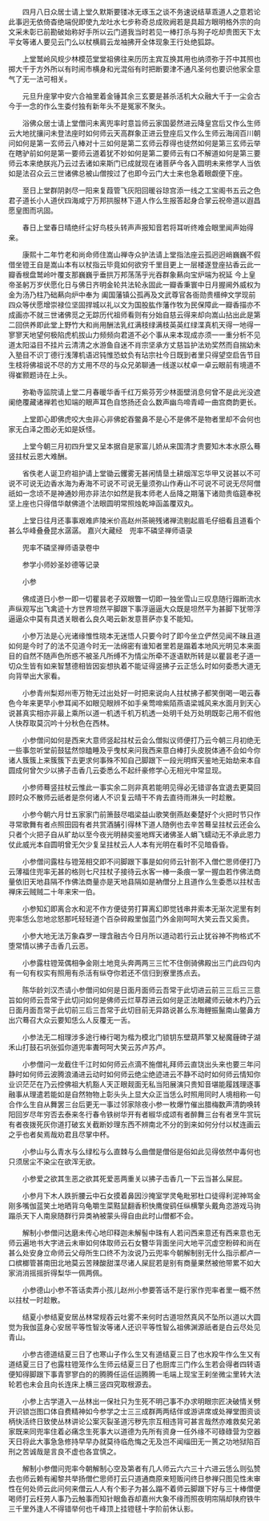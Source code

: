 <!-- { "loadSidebar": true } -->
　　四月八日众居士请上堂久默斯要镂冰无琢玉之谈不务速说结草乖道人之意若论此事迥无依倚杳绝端倪即使九龙吐水七步称奇总成败阙若是具超方眼明格外宗的向文采未彰已前勘破始称好手所以云门道我当时若见一棒打杀与狗子吃却贵图天下太平女等诸人要见云门么以杖横肩云龙袖拂开全体现象王行处绝狐踪。

　　上堂鹫岭风规少林模范堂堂祖佛往来历历主宾互换其用也纳须弥于芥中其照也掷大千于方外所以有时闹市横身和光混俗有时把断要津不通凡圣何也要识他家全意气了无一法可相关。

　　元旦升座掌中安六合袖里着金锤其余三玄要是甚杀活机大众融大千于一尘会古今于一念的作么生委付独有新年头不是冤家不聚头。

　　浴佛众居士请上堂僧问未离兜率时意旨师云家国晏然进云降皇宫后又作么生师云大地扰攘问未登法座时如何师云天高群象正进云登座后又作么生师云海阔百川朝问如何是第一玄师云八棒对十三如何是第二玄师云荐得也徒然如何是第三玄师云举在瞎驴前如何是第一要师云道着犹不妙如何是第二要师云有口不解道如何是第三要师云本来绝朕兆乃云过去诸如来斯门已成就现在诸菩萨今各入圆明未来修学人当依如是法召众云三世诸佛总被山僧按过了也即今云门大士来也急着眼觑便下座。

　　至日上堂群阴剥尽一阳来复葭管飞灰阳回暖谷琼宫添一线之工宝阁书五云之色君子道长小人道伏四海咸宁万邦拱服林下道人作么生报答起身合掌云祝帝道以遐昌愿皇图而巩固。

　　春日上堂春日晴绝纤尘好鸟枝头转声声报知音若将耳听终难会眼里闻声始得亲。

　　康熙十二年竹老和尚命师住嵩山禅寺众护法请上堂指法座云孤迥迥峭巍巍不假借坐镫王自是嵩山本有以杖指云毕竟如何欲穷千里目更上一层楼遂登座拈香云此一瓣香根盘鹫岭叶覆支那巍巍乎垂拱万邦荡荡乎光吞群象爇向宝炉端为祝延
今上皇帝圣躬万岁伏愿化日与佛日齐明金轮共法轮永固此一瓣香秉寰中日月握阃外威权为金为汤乃柱乃础爇向炉中奉为
阖国藩镇公孤再及文武尊官各衙勋贵榗绅文学现前四众等伏愿增崇禄位坚固捍城以礼以文为国股肱作藩作牧为民保障此一瓣香描亦不成画亦不就三世诸佛觅之无踪历代祖师看则有分始自慈云得来却向嵩山拈出此是第二回供养即此堂上野竹大和尚用酬法乳红满枝绿满枝英英红绿渫真机天得一地得一寥寥天地望何极陷虎机拔山力频频向君道不必个事从来本现成亦须一一重分析不见道太阳溢目不挂片云清清之水游鱼自迷不肖宗坚承方丈慈旨护法劝奖然而自揣幼未入塾目不识丁德行浅薄机语迟钝惟恐蚊负有玷宗社今日既到者里只得望空启告节目生枝将佛祖说不尽的方丈用不尽的与众兄弟聊通一线遂以杖卓一卓云眼前有境道不得崔颢题诗在上头。

　　弥勒寺监院请上堂二月春暖华香千红万紫芬芳少林面壁消息何曾不是此光没遮阑绝覆藏诸禅若也知端的眼声耳色自悠扬还会么数声幽鸟啼青嶂一曲宫商韵更长。

　　上堂即心即佛虎咬大虫非心非佛蛇吞鳖鼻不是心不是佛不是物者里却不会何也家无白泽之图必无如是妖怪。

　　上堂今朝三月初四升堂又呈本据自是家富儿娇从来国清才贵要知木本水原么蓦竖拄杖云恩大难酬。

　　省佚老人诞卫府祖护请上堂锄云钁雾无甚闲情垦土耕烟浑忘华甲又说甚以不可说不可说无边香水海为寿海不可说不可说无量须弥山作寿山不可说不可说无尽阿僧祇如一念顷不是神通妙用亦非法尔如然是我本师老人岳降之期藩下诸勋贵临筵奉祝坚上座也只得借华献佛道个法眼圆明常照烛乾坤函盖覆双丸。

　　上堂日往月还事事艰难庐陵米价高赵州茶碗残诸禅流剔起眉毛仔细看且道看个甚么华峰叠叠昆水潺潺。
嘉兴大藏经　兜率不磷坚禅师语录


　　兜率不磷坚禅师语录卷中

　　参学小师妙圣妙德等记录

　　小参

　　佛成道日小参一即一切瞿昙老子双眼瞥一切即一独坐雪山三叹息随行蹋断流水声纵观写出飞禽迹十方世界坦然平脚跟下事浮逼逼大众既是坦然平为甚脚下犹带浮逼逼众中莫有具透关眼者么良久喝云新发意菩萨亦复不能知。

　　小参万法是心光诸缘惟性晓本无迷悟人只要今时了即今坐立俨然见闻不昧且道如何是今时了的法不见道今时无一法绵密有谁知者里若是蹋着本地风光明见本来面目的自然不随声色所惑不被圣凡所缚不为情尘所牵不逐语默所转是以瞿昙老子道一切众生皆有如来智慧德相皆因妄想执着不能证得竖拂子云正恁么时如何委悉大道无向背举出大家看。

　　小参青州梨郑州枣万物无过出处好一时把来说向人拄杖拂子都笑倒喝一喝云春色今年来更早小参耳闻不如眼见眼辨不如手亲莺啼紫陌燕语梁城风来水面月到天心说甚真实相亦非最上乘所以道一机透千机万机透一处明千处万处明既彰己用不假他人快荐取莫沉吟十分秋色在西林。

　　小参僧问如何是西来大意师竖起拄杖云会么僧拟议师便打乃云今朝三月初绝无一些事忽听堂前鼓猛然惊瞌睡及乎曳杖来问我西来意白棒打头皮脱体通不会如今你诸人簇簇上来簇簇下去更求何事殊不知自己脚跟下一段光明辉天鉴地无始劫来本自圆成何曾欠少以拂子击香几云委悉么不起纤豪修学心无相光中常显现。

　　小参师蓦竖拄杖云惟此一事实余二则非真若能明见得必无错谬各宜退去更莫回顾时众不散师云祇者是奈何诸人不识复云晴干不肯去直待雨淋头一时趁散。

　　小参今朝六月廿五家家门前箫鼓尽唱梁益山歌笑倒燕赵秦楚好个火把时节只作寻常歌舞有者点照田园有者共赏酒脯引得林下道人随例也去辛苦蓦呈拄杖云还会么只者个火把子自从旷劫以至今夜光明赫奕鉴地辉天诸佛圣人蜎飞蠕动无不承此恩力仗此威光本自圆明曾无欠少复呈拄杖云人人本有光明在看时不见暗昏昏。

　　小参僧问露柱与镫笼相交即不问脚跟下事是如何师云针劄不入僧伫思师便打乃云薄福住兜率无甚的格则七尺拄杖子接待云水客一棒一条痕一掌一握血若作佛法商量依旧天地县隔不作佛法商量亦是天地县隔如是衲僧分上且道作么生委悉以拄杖击禅床云贼贼二十年来宋一伯。

　　小参知幻即离合水和泥不作方便徒劳打算离幻即觉钱串井索本无渐次泥里有刺兜率恁么忽地忿怒那吒轻轻道个百杂碎殿里伽蓝门外金刚呵呵大笑云吾又奚贵。

　　小参大地无法万象森罗一理含融古今日月所以道动若行云止犹谷神不拘格式不堕常情以拂子击香几云恶。

　　小参露柱镫笼偶相争金刚土地竞头奔两两三三忙不住倒骑佛殿出三门此四句内有一句有权实有照用有杀活有纵夺你若还不信归到寮里拣点去。

　　陈华龄刘汉杰请小参僧问如何是日面月面师云吾常于此切进云前三三后三三意旨如何师云吾常于此切问如何是佛师云烂草荐进云如何是正法眼藏师云破木杓乃云日面月面吾常于此切前三后三吾常于此切目前无异路说甚么东海鲤振鬣南山鳖鼻方出穴蓦召大众云要知恁么人反覆无一舌。

　　小参法无二相理涉多途行棒行喝为楷为模北门锁钥东壁葫芦擎又秘魔薶碑子湖禾山打鼓石巩张弧你道兜率聻呵呵大笑云苏卢苏卢。

　　小参僧问一龙截住千江时如何师云点滴不施僧礼拜师云直饶出头来也要三年问静时如何师云波腾浪涌进云动时如何师云绝尘绝迹进云不静不动时如何师云情知你业识茫茫在乃云控佛祖大机豁人天正眼觌面无私当阳展演只贵知音堪能履践理逐事融事从理遣若能如是自然物物上彰头头上显大众正当恁么时照用同时人境相称一句合作么生自从舞罢三台后更无一事过邻家除夜小参一枚爆竹催出腊梅数声清韵唤转阳回岁尽年穷否去泰来冬行春令铁树华开有者椒华成颂有者醉舞三台有者烹牛赏玩有者夜拨死灰你道打破玄关截断妙理东西不辨南北不分的到来如何分付以杖连画云之乎也者矣焉哉劝君且尽掌中杯。

　　小参山与么青水与么绿松与么直棘与么曲僧是僧俗是俗如此见得依然中毒何也只须居尘不染尘在欲浑无欲。

　　小参爱之欲其生恶之欲其死爱恶两重关以拂子击香几一下云当甚么屎屁。

　　小参月下木人跌折腰云中石女摸着鼻因沙掩室学灵龟毗邪杜口徒得利泥神骂金刚多嘴伽蓝笑土地晒背乌龟嚼生菜黠鼠翻香积快鹰俊鹞任纵横擎头戴角恣游戏马驹蹋杀天下人南泉随群行异类衲被蒙头得自由此时山僧都不会。

　　解制小参僧问达磨未传心地印释迦未解髻中珠有人若问西来意还有西来意也无师云遍地书大字进云未审如何体取师云石女簪华背面坐问大地平沉虚空粉碎和尚在甚么处安身立命师云父母所生口终不为汝说乃云兜率今朝解制别无什么指示都卢一口槟榔管甚南田北地莫云苦辣酸甜渫尽诸人屎屁若是别有商量果然被他带累不如大家消消摇摇折得梨华一佩两佩。

　　小参德山小参不答话卖弄小孩儿赵州小参要答话不是行家作兜率者里一概不然以拄杖一时趁散。

　　结夏小参结夏安居丛林常规吞云吐雾不来何时古道坦然真风不坠所以道以大圆觉为我伽蓝身心安居平等性智汝等诸人还识平等性智么祖佛渊源祇者是白云尽处见青山。

　　小参古德道结夏三日了也寒山子作么生又有道结夏三日了也水羖牛作么生又有道结夏三日了也露柱镫笼作么生师云结夏三日了也厨库三门作么生若会得者四转语便知得脚跟下事青寥寥白的的腾腾任运任运腾腾一毛端上现宝王刹坐微尘里转大法轮若也未会且向长连床上横三竖四究取根源去。

　　小参上古学道入一丛林出一保社只为生死不明己事不办求明眼宗匠决破情关劈开识锁岂图口体自费精神如今参学之士三三成群两两结伴或游讲席或处禅堂图资谈柄快活终日致使丛林讲论公案灭裂圣道污秽先宗互相违背可甚言哉然亦难救矣兄弟家既来同兜率住着必痛念生死事大以道德为先所有资身一任外缘不可碌碌营为空器天日将此大事急急修持早早办就莫待临危悔之无及岂不闻缁田无一篑之功地狱陷百刑之苦诚哉是言良不虚也各宜慎之。

　　解制小参僧问兜率今朝解制心空及第者有几人师云六六三十六进云恁么则弘赞去也师云赖有阇黎共举扬僧伫思师打云只道通商原来短贩问终日参禅只图见性未审性在何处师云此问何来僧云人人有个影子为甚么蹋不着师云脚跟下好与三十棒僧便喝师打云枉劳人事乃云触事而知针眼鱼吞却嘉州大象不缘而照夜明帘隔却陕府铁牛三千里外逢人不得错举何也千峰顶上挂镫毬十字阶前休认影。

